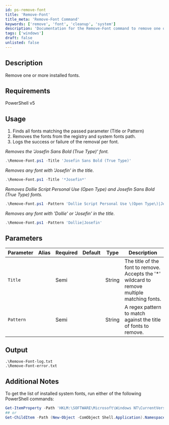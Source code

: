 ```yaml
---
id: ps-remove-font
title: 'Remove-Font'
title_meta: 'Remove-Font Command'
keywords: ['remove', 'font', 'cleanup', 'system']
description: 'Documentation for the Remove-Font command to remove one or more installed fonts from the system.'
tags: ['windows']
draft: false
unlisted: false
---
```

## Description
Remove one or more installed fonts.

## Requirements
PowerShell v5

## Usage
1. Finds all fonts matching the passed parameter (Title or Pattern)
2. Removes the fonts from the registry and system fonts path.
3. Logs the success or failure of the removal per font.


*Removes the 'Josefin Sans Bold (True Type)' font.*
```powershell
.\Remove-Font.ps1 -Title 'Josefin Sans Bold (True Type)'
```

*Removes any font with 'Josefin' in the title.*
```powershell
.\Remove-Font.ps1 -Title '*Josefin*'
```

*Removes Dollie Script Personal Use (Open Type) and Josefin Sans Bold (True Type) fonts.*
```powershell
.\Remove-Font.ps1 -Pattern 'Dollie Script Personal Use \(Open Type\)|Josefin Sans Bold \(True Type\)'
```

*Removes any font with 'Dollie' or 'Josefin' in the title.*
```powershell
.\Remove-Font.ps1 -Pattern 'Dollie|Josefin'
```

## Parameters
| Parameter | Alias | Required | Default | Type   | Description                                                                                  |
| --------- | ----- | -------- | ------- | ------ | -------------------------------------------------------------------------------------------- |
| `Title`   |       | Semi     |         | String | The title of the font to remove. Accepts the '*' wildcard to remove multiple matching fonts. |
| `Pattern` |       | Semi     |         | String | A regex pattern to match against the title of fonts to remove.                               |

## Output
    .\Remove-Font-log.txt
    .\Remove-Font-error.txt

## Additional Notes
To get the list of installed system fonts, run either of the following PowerShell commands:
```powershell
Get-ItemProperty -Path 'HKLM:\SOFTWARE\Microsoft\Windows NT\CurrentVersion\Fonts'
## or
Get-ChildItem -Path (New-Object -ComObject Shell.Application).Namespace(0x14).Self.Path
```









